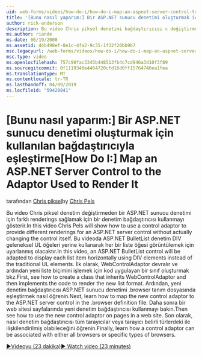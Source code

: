 ```yaml
---
uid: web-forms/videos/how-do-i/how-do-i-map-an-aspnet-server-control-to-the-adaptor-used-to-render-it
title: '[Bunu nasıl yaparım:] Bir ASP.NET sunucu denetimi oluşturmak için kullanılan bağdaştırıcıyla eşleştirme | Microsoft Docs'
author: rick-anderson
description: Bu video Chris piksel denetimi bağdaştırıcısı c değiştirmeden bir ASP.NET sunucu denetimi için farklı renderings sağlamak için nasıl kullanılacağını gösterecektir...
ms.author: riande
ms.date: 06/19/2008
ms.assetid: d4b498ef-8e1c-4fa2-9c35-1f32f20bb9b7
msc.legacyurl: /web-forms/videos/how-do-i/how-do-i-map-an-aspnet-server-control-to-the-adaptor-used-to-render-it
msc.type: video
ms.openlocfilehash: 757c90fac3345b448513fb4c7cd946a3d10f3f89
ms.sourcegitcommit: 0f1119340e4464720cfd16d0ff15764746ea1fea
ms.translationtype: MT
ms.contentlocale: tr-TR
ms.lasthandoff: 04/09/2019
ms.locfileid: "59420841"
---
```

# <a name="how-do-i-map-an-aspnet-server-control-to-the-adaptor-used-to-render-it"></a><span data-ttu-id="a5a66-103">[Bunu nasıl yaparım:] Bir ASP.NET sunucu denetimi oluşturmak için kullanılan bağdaştırıcıyla eşleştirme</span><span class="sxs-lookup"><span data-stu-id="a5a66-103">[How Do I:] Map an ASP.NET Server Control to the Adaptor Used to Render It</span></span>

<span data-ttu-id="a5a66-104">tarafından [Chris piksel](https://twitter.com/chrispels)</span><span class="sxs-lookup"><span data-stu-id="a5a66-104">by [Chris Pels](https://twitter.com/chrispels)</span></span>

<span data-ttu-id="a5a66-105">Bu video Chris piksel denetim değiştirmeden bir ASP.NET sunucu denetimi için farklı renderings sağlamak için bir denetim bağdaştırıcısı kullanmayı gösterir.</span><span class="sxs-lookup"><span data-stu-id="a5a66-105">In this video Chris Pels will show how to use a control adaptor to provide different renderings for an ASP.NET server control without actually changing the control itself.</span></span> <span data-ttu-id="a5a66-106">Bu videoda ASP.NET BulletList denetim DIV geleneksel UL öğeleri yerine kullanarak her bir liste öğesi görüntülemek için uyarlanmış olacaktır.</span><span class="sxs-lookup"><span data-stu-id="a5a66-106">In this video, an ASP.NET BulletList control will be adapted to display each list item horizontally using DIV elements instead of the traditional UL elements.</span></span> <span data-ttu-id="a5a66-107">İlk olarak, WebControlAdaptor devralır ve ardından yeni liste biçimini işlemek için kod uygulayan bir sınıf oluşturmak bkz.</span><span class="sxs-lookup"><span data-stu-id="a5a66-107">First, see how to create a class that inherits WebControlAdaptor and then implements the code to render the new list format.</span></span> <span data-ttu-id="a5a66-108">Ardından, yeni denetim bağdaştırıcısı ASP.NET sunucu denetimi .browser tanım dosyasında eşleştirmek nasıl öğrenin.</span><span class="sxs-lookup"><span data-stu-id="a5a66-108">Next, learn how to map the new control adaptor to the ASP.NET server control in the .browser definition file.</span></span> <span data-ttu-id="a5a66-109">Daha sonra bir web sitesi sayfalarında yeni denetim bağdaştırıcısı kullanmayı bakın.</span><span class="sxs-lookup"><span data-stu-id="a5a66-109">Then see how to use the new control adaptor on pages in a web site.</span></span> <span data-ttu-id="a5a66-110">Son olarak, nasıl denetim bağdaştırıcısı tüm tarayıcılar veya tarayıcı belirli türlerdeki ile ilişkilendirilmiş olabileceğini öğrenin.</span><span class="sxs-lookup"><span data-stu-id="a5a66-110">Finally, learn how a control adaptor can be associated with either all browsers or specific types of browsers.</span></span>

[<span data-ttu-id="a5a66-111">&#9654;Videoyu (23 dakika)</span><span class="sxs-lookup"><span data-stu-id="a5a66-111">&#9654; Watch video (23 minutes)</span></span>](https://channel9.msdn.com/Blogs/ASP-NET-Site-Videos/how-do-i-map-an-aspnet-server-control-to-the-adaptor-used-to-render-it)

